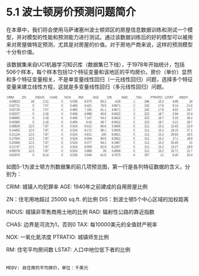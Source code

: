 # 5.1 波士顿房价预测问题简介

在本章中，我们将会使用马萨诸塞州波士顿郊区的房屋信息数据训练和测试一个模型，并对模型的性能和预测能力进行测试。通过该数据训练后的好的模型可以被用来对房屋做特定预测，尤其是对房屋的价值。对于房地产商来说，这样的预测模型十分有价值。

该数据集来自UCI机器学习知识库（数据集已下线），于1978年开始统计，包括506个样本，每个样本包括12个特征变量和该地区的平均房价。房价（单价）显然和多个特征变量相关，不是单变量线性回归（一元线性回归）问题，选择多个特征变量来建立线性方程，这就是多变量线性回归（多元线性回归）问题。

![&#x56FE; 5-1 &#x6CE2;&#x58EB;&#x987F;&#x623F;&#x4EF7;&#x6570;&#x636E;&#x96C6;](../../.gitbook/assets/bu-huo%20%285%29.PNG)

如图5-1为波士顿方剂数据集的前几项预览图，第一行是各列特征数据的含义，分别为：

CRIM: 城镇人均犯罪率                                                          AGE: 1940年之前建成的自用房屋比例

ZN：住宅用地超过 25000 sq.ft. 的比例                             DIS：到波士顿5个中心区域的加权距离

INDUS: 城镇非零售商用土地的比例                                    RAD: 辐射性公路的靠近指数

CHAS: 边界是河流为1，否则0                                            TAX: 每10000美元的全值财产税率

NOX: 一氧化氮浓度                                                               PTRATIO: 城镇师生比例         

RM: 住宅平均房间数                                                             LSTAT: 人口中地位低下者的比例

                                                                                                 MEDV: 自住房的平均房价，单位：千美元

